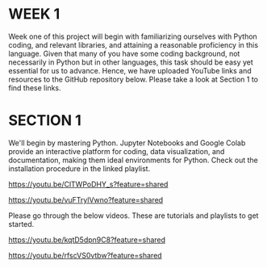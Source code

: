 # WEEK 1
Week one of this project will begin with familiarizing ourselves with Python coding, and relevant libraries, and attaining a reasonable proficiency in this language. Given that many of you have some coding background, not necessarily in Python but in other languages, this task should be easy yet essential for us to advance. Hence, we have uploaded YouTube links and resources to the GitHub repository below. Please take a look at Section 1 to find these links.
# SECTION 1
We'll begin by mastering Python. Jupyter Notebooks and Google Colab provide an interactive platform for coding, data visualization, and documentation, making them ideal environments for Python. Check out the installation procedure in the linked playlist.

https://youtu.be/ClTWPoDHY_s?feature=shared

https://youtu.be/vuFTrylVwno?feature=shared

Please go through the below videos. These are tutorials and playlists to get started.

https://youtu.be/kqtD5dpn9C8?feature=shared

https://youtu.be/rfscVS0vtbw?feature=shared

